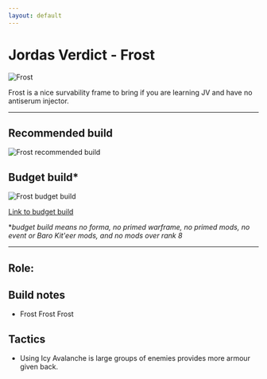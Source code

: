 ```yaml
---
layout: default
---
```

# Jordas Verdict -  Frost

![Frost](http://i.imgur.com/uABq0c3.png)

Frost is a nice survability frame to bring if you are learning JV and have no antiserum injector.

* * *

## Recommended build

![Frost recommended build](http://i.imgur.com/NfTJEpY.png)

## Budget build*

![Frost budget build]()

[Link to budget build]()

*_budget build means no forma, no primed warframe, no primed mods, no event or Baro Kit'eer mods, and no mods over rank 8_

* * *

## Role: 

## Build notes

* Frost Frost Frost

## Tactics

* Using Icy Avalanche is large groups of enemies provides more armour given back.
